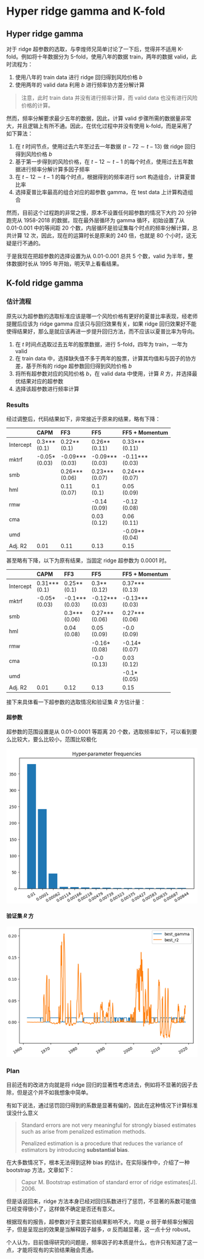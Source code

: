 # Hyper ridge gamma and K-fold

## Hyper ridge gamma

对于 ridge 超参数的选取，与李煌师兄简单讨论了一下后，觉得并不适用 K-fold。例如将十年数据分为 5-fold，使用八年的数据 train，两年的数据 valid，此时流程为：

1. 使用八年的 train data 进行 ridge 回归得到风险价格 $b$
2. 使用两年的 valid data 利用 $b$ 进行频率协方差分解计算

> 注意，此时 train data 并没有进行频率计算，而 valid data 也没有进行风险价格的计算。

然而，频率分解要求最少五年的数据，因此，计算 valid 步骤所需的数据量非常大，并且逻辑上有所不通。因此，在优化过程中并没有使用 k-fold，而是采用了如下算法：

1. 在 $t$ 时间节点，使用过去六年至过去一年数据 ($t-72 \sim t-13$) 做 ridge 回归得到风险价格 $b$ 
2. 基于第一步得到的风险价格，在 $t-12 \sim t-1$ 的每个时点，使用过去五年数据进行频率分解计算多因子频率
3. 在 $t-12 \sim t-1$ 的每个时点，根据得到的频率进行 sort 构造组合，计算夏普比率
4. 选择夏普比率最高的组合对应的超参数 gamma，在 test data 上计算构造组合

然而，目前这个过程跑的非常之慢，原本不设置任何超参数的情况下大约 20 分钟跑完从 1958-2018 的数据，现在最外层循环为 gamma 循环，初始设置了从 0.01-0.001 中的等间距 20 个数，内层循环是验证集每个时点的频率分解计算，总共计算 12 次，因此，现在的运算时长是原来的 240 倍，也就是 80 个小时，这无疑是行不通的。

于是我现在把超参数的选择设置为从 0.01-0.001 总共 5 个数，valid 为半年，整体数据时长从 1995 年开始，明天早上看看结果。

## K-fold ridge gamma


### 估计流程

原先以为超参数的选取标准应该是哪一个风险价格有更好的夏普比率表现，经老师提醒后应该为 ridge gamma 应该只与回归效果有关，如果 ridge 回归效果好不能使得结果好，那么是就应该再进一步提升回归方法，而不应该以夏普比率为导向。

1. 在 $t$ 时间点选取过去五年的股票数据，进行 5-fold，四年为 train，一年为 valid
2. 在 train data 中，选择缺失值不多于两年的股票，计算其均值和与因子的协方差，基于所有的 ridge 超参数回归得到风险价格 $b$
3. 将所有超参数对应的风险价格 $b$，在 valid data 中使用，计算 $R$ 方，并选择最优结果对应的超参数
4. 选择该超参数进行频率计算


### Results

经过调整后，代码结果如下，非常接近于原来的结果，略有下降：

<div class = 'centertable'>

|           | CAPM             | FF3                | FF5                | FF5 + Momentum     |
|:----------|:-----------------|:-------------------|:-------------------|:-------------------|
| Intercept | 0.3***<br>(0.1)  | 0.22**<br>(0.1)    | 0.26**<br>(0.11)   | 0.33***<br>(0.11)  |
| mktrf     | -0.05*<br>(0.03) | -0.09***<br>(0.03) | -0.09***<br>(0.03) | -0.11***<br>(0.03) |
| smb       |                | 0.26***<br>(0.06)  | 0.23***<br>(0.07)  | 0.24***<br>(0.07)  |
| hml       |                | 0.11<br>(0.07)     | 0.1<br>(0.1)       | 0.05<br>(0.09)     |
| rmw       |                |                  | -0.14<br>(0.09)    | -0.12<br>(0.08)    |
| cma       |                |                  | 0.03<br>(0.12)     | 0.06<br>(0.11)     |
| umd       |                |                  |                  | -0.09**<br>(0.04)  |
| Adj. R2   | 0.01             | 0.11               | 0.13               | 0.15               |

</div>

甚至略有下降，以下为原有结果，当固定 ridge 超参数为 0.0001 时。


<div class="centertable">

|           | CAPM             | FF3               | FF5                | FF5 + Momentum     |
|:----------|:-----------------|:------------------|:-------------------|:-------------------|
| Intercept | 0.31***<br>(0.1) | 0.25**<br>(0.1)   | 0.3**<br>(0.12)    | 0.37***<br>(0.13)  |
| mktrf     | -0.05*<br>(0.03) | -0.1***<br>(0.03) | -0.12***<br>(0.03) | -0.13***<br>(0.03) |
| smb       |                | 0.3***<br>(0.06)  | 0.27***<br>(0.06)  | 0.27***<br>(0.06)  |
| hml       |                | 0.04<br>(0.08)    | 0.05<br>(0.09)     | -0.0<br>(0.09)     |
| rmw       |                |                 | -0.16*<br>(0.08)   | -0.14*<br>(0.07)   |
| cma       |                |                 | -0.0<br>(0.13)     | 0.03<br>(0.12)     |
| umd       |                |                 |                  | -0.1*<br>(0.05)    |
| Adj. R2   | 0.01             | 0.12              | 0.13               | 0.15               |
</div>

接下来具体看一下超参数的选取情况和验证集 $R$ 方估计量：

#### 超参数

超参数的范围设置是从 0.01-0.0001 等距离 20 个数，选取频率如下，可以看到要么比较大，要么比较小，范围比较极化

<div align ='center'>

![](../work_img/20240207P1.png)
</div>

#### 验证集 $R$ 方

<div align ='center'>

![](../work_img/20240207P2.png)
</div>



### Plan

目前还有的改进方向就是将 ridge 回归的显著性考虑进去，例如将不显著的因子去除，但是这个并不如我想象中简单。

有如下说法，通过惩罚回归得到的系数是显著有偏的，因此在这种情况下计算标准误没什么意义

> Standard errors are not very meaningful for strongly biased estimates such as arise from penalized estimation methods.
>
> Penalized estimation is a procedure that reduces the variance of estimators by introducing **substantial bias**.

在大多数情况下，根本无法得到这种 bias 的估计。在实际操作中，介绍了一种 bootstrap 方法，文章如下：

> Capur M. Bootstrap estimation of standard error of ridge estimates[J]. 2006.

但是话说回来，ridge 方法本身已经对回归系数进行了惩罚，不显著的系数可能值已经变得很小了，这样做不确定是否还有意义。

根据现有的报告，超参数对于主要实验结果影响不大，均是 $\alpha$ 弱于单频率分解因子，但是呈现出的效果是当解释因子越多，$\alpha$ 反而越显著，这一点十分 robust。

个人认为，目前值得研究的问题是，频率因子的本质是什么，也许只有知道了这一点，才能将现有的实验结果融会贯通。

















